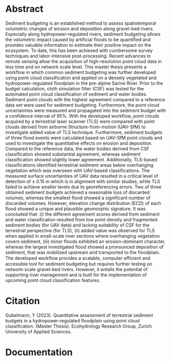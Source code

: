 # Abstract
Sediment budgeting is an established method to assess spatiotemporal volumetric changes of erosion and deposition along gravel-bed rivers. Especially along hydropower-regulated rivers, sediment budgeting allows the volumetric impact caused by artificial floods to be quantified and provides valuable information to estimate their positive impact on the ecosystem. To date, this has been achieved with cumbersome survey techniques and labor-intensive post-processing. Recent advances in remote sensing allow the acquisition of high-resolution point cloud data in less time and on network scale level. This master thesis presents a workflow in which common sediment budgeting was further developed using point cloud classification and applied on a densely vegetated and hydropower-regulated floodplain in the pre-alpine Sarine River. Prior to the budget calculation, cloth simulation filter (CSF) was tested for the automated point cloud classification of sediment and water bodies. Sediment point clouds with the highest agreement compared to a reference data set were used for sediment budgeting. Furthermore, the point cloud uncertainties were measured and propagated into the sediment budget with a confidence interval of 95%. With the developed workflow, point clouds acquired by a terrestrial laser scanner (TLS) were compared with point clouds derived from airborne Structure-from-motion (UAV-SfM) to investigate added value of TLS technique. Furthermore, sediment budgets of three flood events were calculated based on UAV-SfM point clouds and used to investigate the quantitative effects on erosion and deposition. Compared to the reference data, the water bodies derived from CSF classification showed substantial agreement, whereas sediment classification showed slightly lower agreement. Additionally, TLS-based classifications identified terrestrial sediment areas below overhanging vegetation which was overseen with UAV-based classifications. The measured surface uncertainties of UAV data resulted in a critical level of detection of ± 0.15 m which is in alignment with similar studies, while TLS failed to achieve smaller levels due to georeferencing errors. Two of three obtained sediment budgets achieved a reasonable loss of discarded volumes, whereas the smallest flood showed a significant number of discarded volumes. However, elevation change distribution (ECD) of each flood showed a unique and plausible geomorphic signature. It was concluded that: (i) the different agreement scores derived from sediment and water classification resulted from low point density and fragmented sediment bodies (for UAV data) and lacking suitability of CSF for the terrestrial perspective (for TLS), (ii) added value was observed for TLS when applied in small-scale river sections where overhanging vegetation covers sediment, (iii) minor floods exhibited an erosion-dominant character, whereas the largest investigated flood showed a pronounced deposition of sediment, that was mobilized upstream and transported to the floodplain. The developed workflow provides a scalable, computer eﬀicient and accessible tool for sediment budgeting but requires further testing on network-scale gravel-bed rivers. However, it entails the potential of supporting river management and is built for the implementation of upcoming point cloud classification features.

# Citation
Gubelmann, Y (2023). Quantitative assessment of terrestrial sediment budgets in a hydropower-regulated floodplain using point cloud classification. (Master Thesis). Ecohydrology Research Group, Zurich University of Applied Sciences.

# Documentation

